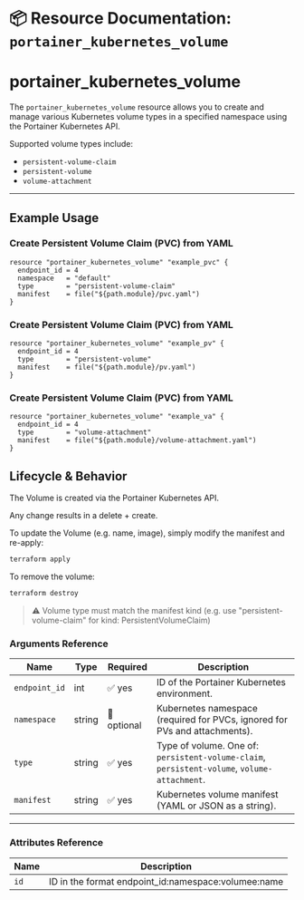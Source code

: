 # 📦 **Resource Documentation: `portainer_kubernetes_volume`**

# portainer_kubernetes_volume

The `portainer_kubernetes_volume` resource allows you to create and manage various Kubernetes volume types in a specified namespace using the Portainer Kubernetes API.

Supported volume types include:

- `persistent-volume-claim`
- `persistent-volume`
- `volume-attachment`

---

## Example Usage

### Create Persistent Volume Claim (PVC) from YAML
```hcl
resource "portainer_kubernetes_volume" "example_pvc" {
  endpoint_id = 4
  namespace   = "default"
  type        = "persistent-volume-claim"
  manifest    = file("${path.module}/pvc.yaml")
}
```

### Create Persistent Volume Claim (PVC) from YAML
```hcl
resource "portainer_kubernetes_volume" "example_pv" {
  endpoint_id = 4
  type        = "persistent-volume"
  manifest    = file("${path.module}/pv.yaml")
}
```

### Create Persistent Volume Claim (PVC) from YAML
```hcl
resource "portainer_kubernetes_volume" "example_va" {
  endpoint_id = 4
  type        = "volume-attachment"
  manifest    = file("${path.module}/volume-attachment.yaml")
}
```

## Lifecycle & Behavior
The Volume is created via the Portainer Kubernetes API.

Any change results in a delete + create.

To update the Volume (e.g. name, image), simply modify the manifest and re-apply:

```sh
terraform apply
```

To remove the volume:
```sh
terraform destroy
```

> ⚠️ Volume type must match the manifest kind (e.g. use "persistent-volume-claim" for kind: PersistentVolumeClaim)

### Arguments Reference
| Name         | Type   | Required   | Description                                                                 |
|--------------|--------|------------|-----------------------------------------------------------------------------|
| `endpoint_id`| int    | ✅ yes     | ID of the Portainer Kubernetes environment.                                 |
| `namespace`  | string | 🚫 optional| Kubernetes namespace (required for PVCs, ignored for PVs and attachments).  |
| `type`       | string | ✅ yes     | Type of volume. One of: `persistent-volume-claim`, `persistent-volume`, `volume-attachment`. |
| `manifest`   | string | ✅ yes     | Kubernetes volume manifest (YAML or JSON as a string).                      |

---

### Attributes Reference
| Name | Description                               |
|------|-------------------------------------------|
| `id` | 	ID in the format endpoint_id:namespace:volumee:name    |
